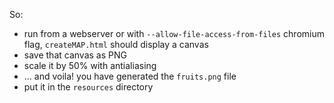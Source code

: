 So:

* run from a webserver or with `--allow-file-access-from-files` chromium flag, `createMAP.html` should display a canvas
* save that canvas as PNG
* scale it by 50% with antialiasing
* ... and voila! you have generated the `fruits.png` file
* put it in the `resources` directory